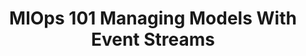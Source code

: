 ---
title: "MlOps 101 Managing Models With Event Streams"
slug: "mlops-101-managing-models-with-event-streams"
draft: false
event_date: "2023-07-11"
image: "img/resources/webinars/mlops-101-managing-models-with-event-streams.webp"
name: "MLOps 101: A Fresh Approach to Managing Models with Event Streams "
description: |
    In data science, it's important to be able to reproduce and understand our results. However, storing and managing our data can be challenging, especially when using relational databases. These databases are great for everyday operations, but can make it difficult to reproduce our work accurately.

    When we deploy our models in real-world applications and APIs, the situation becomes even trickier. We need to keep our models up to date and ensure they make accurate predictions. Monitoring how models perform in production is crucial, but comparing models trained on different sets of data can be problematic, especially when dealing with high-dimensional data.

    In this tutorial, we introduce a fresh approach to managing data called event streams. Instead of thinking of data as fixed instances, we treat them as events that occur over time. This allows us to incorporate time into our datasets, even if they're not naturally ordered or time-series data. With event streams, we can modify, delete, filter outliers, and perform other operations on our training datasets reliably. Plus, we can seamlessly integrate new events and instances into our MLOps workflow.

    You'll learn how to:

    - Improve the management of your model training process
    - Store and access data using event streams
    - Enhance reproducibility and reliability in your work
    - Address issues related to dimensionality and model stability

    No prior knowledge of streaming data or eventing systems is necessary for this beginner-friendly tutorial on discovering how event streams can revolutionize your data storage and model training.
events: ['Webinar']
registration_link:
call_to_action:
video_link: https://www.youtube.com/embed/Otu0TIff5To?si=SDm1ZBVMZ1bnJ8p_
audio_link:
categories: ['Video']
presenters: ['Benjamin Bengfort', 'Rebecca Bilbro']
topics: ['MLOps', 'Event Streams', Data Science]
aliases: /resources/mlops-101-managing-models-with-event-streams
---